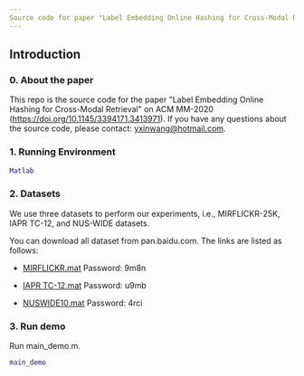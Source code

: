 ```yaml
---
Source code for paper "Label Embedding Online Hashing for Cross-Modal Retrieval"
---
```

## Introduction
### 0. About the paper
This repo is the source code for the paper "Label Embedding Online Hashing for Cross-Modal Retrieval" on ACM MM-2020 (https://doi.org/10.1145/3394171.3413971). If you have any questions about the source code, please contact: yxinwang@hotmail.com.

### 1. Running Environment
```matlab
Matlab
```

### 2. Datasets
We use three datasets to perform our experiments, i.e., MIRFLICKR-25K, IAPR TC-12, and NUS-WIDE datasets.

You can download all dataset from pan.baidu.com. The links are listed as follows:

- [MIRFLICKR.mat](https://pan.baidu.com/s/1t7iBF2-z0vlfSvHWA5SD2g) Password: 9m8n

- [IAPR TC-12.mat](https://pan.baidu.com/s/1miHukM8nmBkmqknCmCAn7A) Password: u9mb

- [NUSWIDE10.mat](https://pan.baidu.com/s/17wJ7NfEggeAvgc7A1L75sw) Password: 4rci


### 3. Run demo

Run main_demo.m.

```matlab
main_demo
```
